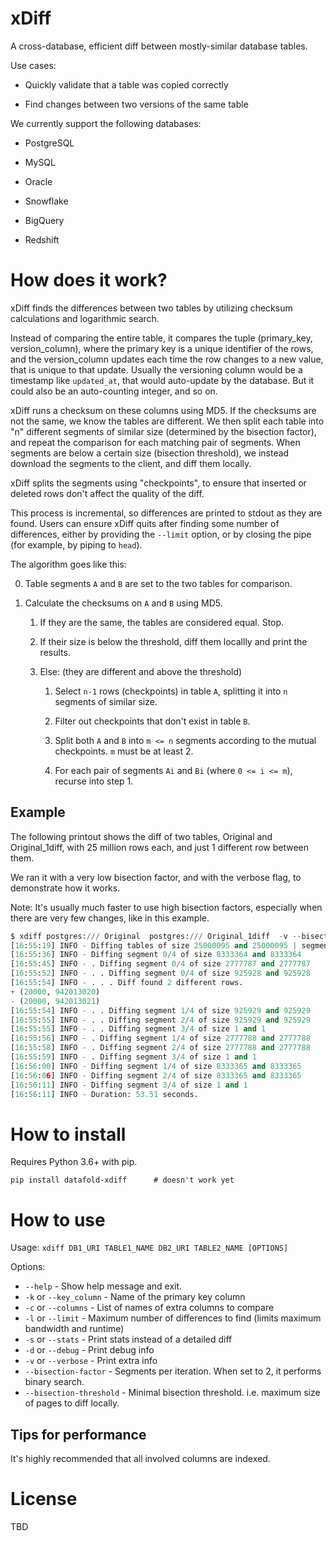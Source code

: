 # xDiff

A cross-database, efficient diff between mostly-similar database tables.

Use cases:

- Quickly validate that a table was copied correctly

- Find changes between two versions of the same table

We currently support the following databases:

- PostgreSQL

- MySQL

- Oracle

- Snowflake

- BigQuery

- Redshift


# How does it work?

xDiff finds the differences between two tables by utilizing checksum calculations and logarithmic search.

Instead of comparing the entire table, it compares the tuple (primary_key, version_column), where the primary key is a unique identifier of the rows, and the version_column updates each time the row changes to a new value, that is unique to that update. Usually the versioning column would be a timestamp like `updated_at`, that would auto-update by the database. But it could also be an auto-counting integer, and so on.

xDiff runs a checksum on these columns using MD5. If the checksums are not the same, we know the tables are different. We then split each table into "n" different segments of similar size (determined by the bisection factor), and repeat the comparison for each matching pair of segments. When segments are below a certain size (bisection threshold), we instead download the segments to the client, and diff them locally.

xDiff splits the segments using "checkpoints", to ensure that inserted or deleted rows don't affect the quality of the diff.

This process is incremental, so differences are printed to stdout as they are found. Users can ensure xDiff quits after finding some number of differences, either by providing the `--limit` option, or by closing the pipe (for example, by piping to `head`).

The algorithm goes like this:

0. Table segments `A` and `B` are set to the two tables for comparison.

1. Calculate the checksums on `A` and `B` using MD5.

    1. If they are the same, the tables are considered equal. Stop.

    2. If their size is below the threshold, diff them locallly and print the results.

    3. Else:  (they are different and above the threshold)

        1. Select `n-1` rows (checkpoints) in table `A`, splitting it into `n` segments of similar size.

        2. Filter out checkpoints that don't exist in table `B`.

        3. Split both `A` and `B` into `m <= n` segments according to the mutual checkpoints. `m` must be at least 2.

        4. For each pair of segments `Ai` and `Bi` (where `0 <= i <= m`), recurse into step 1.

## Example

The following printout shows the diff of two tables, Original and Original_1diff, with 25 million rows each, and just 1 different row between them.

We ran it with a very low bisection factor, and with the verbose flag, to demonstrate how it works.

Note: It's usually much faster to use high bisection factors, especially when there are very few changes, like in this example.

```python
$ xdiff postgres:/// Original  postgres:/// Original_1diff  -v --bisection-factor=4
[16:55:19] INFO - Diffing tables of size 25000095 and 25000095 | segments: 4, bisection threshold: 1048576.
[16:55:36] INFO - Diffing segment 0/4 of size 8333364 and 8333364
[16:55:45] INFO - . Diffing segment 0/4 of size 2777787 and 2777787
[16:55:52] INFO - . . Diffing segment 0/4 of size 925928 and 925928
[16:55:54] INFO - . . . Diff found 2 different rows.
+ (20000, 942013020)
- (20000, 942013021)
[16:55:54] INFO - . . Diffing segment 1/4 of size 925929 and 925929
[16:55:55] INFO - . . Diffing segment 2/4 of size 925929 and 925929
[16:55:55] INFO - . . Diffing segment 3/4 of size 1 and 1
[16:55:56] INFO - . Diffing segment 1/4 of size 2777788 and 2777788
[16:55:58] INFO - . Diffing segment 2/4 of size 2777788 and 2777788
[16:55:59] INFO - . Diffing segment 3/4 of size 1 and 1
[16:56:00] INFO - Diffing segment 1/4 of size 8333365 and 8333365
[16:56:06] INFO - Diffing segment 2/4 of size 8333365 and 8333365
[16:56:11] INFO - Diffing segment 3/4 of size 1 and 1
[16:56:11] INFO - Duration: 53.51 seconds.
```


# How to install

Requires Python 3.6+ with pip.

    pip install datafold-xdiff      # doesn't work yet

# How to use

Usage: `xdiff DB1_URI TABLE1_NAME DB2_URI TABLE2_NAME [OPTIONS]`

Options:

  - `--help` - Show help message and exit.
  - `-k` or `--key_column` - Name of the primary key column
  - `-c` or `--columns` - List of names of extra columns to compare
  - `-l` or `--limit` - Maximum number of differences to find (limits maximum bandwidth and runtime)
  - `-s` or `--stats` - Print stats instead of a detailed diff
  - `-d` or `--debug` - Print debug info
  - `-v` or `--verbose` - Print extra info
  - `--bisection-factor` - Segments per iteration. When set to 2, it performs binary search.
  - `--bisection-threshold` - Minimal bisection threshold. i.e. maximum size of pages to diff locally.

## Tips for performance

It's highly recommended that all involved columns are indexed.

# License

TBD